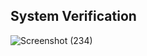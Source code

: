 ## System Verification

![Screenshot (234)](https://user-images.githubusercontent.com/122958638/235587725-f35b69a2-fa5d-4b5b-af06-733cabb6162e.png)
